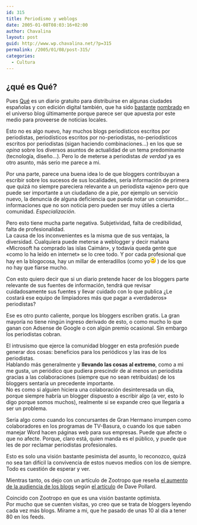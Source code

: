 ```yaml
---
id: 315
title: Periodismo y weblogs
date: 2005-01-08T08:03:16+02:00
author: Chavalina
layout: post
guid: http://www.wp.chavalina.net/?p=315
permalink: /2005/01/08/post-315/
categories:
  - Cultura
---
```

## &iquest;qué es Qué?

Pues <a href="http://periodistas21.blogspot.com/2004/11/as-ser-qu.html" target="_blank">Qué</a> es un diario gratuito para distribuirse en algunas ciudades espa&ntilde;olas y con edici&oacute;n digital también, que ha sido <a href="http://tintachina.com/archivo/que.php" target="_blank">bastante</a> <a href="http://www.error500.net/modules/news/article.php?storyid=1151" target="_blank">nombrado</a> en el universo blog &uacute;ltimamente porque parece ser que apuesta por este medio para proveerse de noticias locales.

Esto no es algo nuevo, hay muchos blogs period&iacute;sticos escritos por periodistas, period&iacute;sticos escritos por no-periodistas, no-period&iacute;sticos escritos por periodistas (sigan haciendo combinaciones…) en los que se _opina_ sobre los diversos asuntos de actualidad de un tema predominante (tecnolog&iacute;a, dise&ntilde;o…). Pero lo de meterse a periodistas _de verdad_ ya es otro asunto, más serio me parece a mi.

Por una parte, parece una buena idea lo de que bloggers contribuyan a escribir sobre los sucesos de sus localidades, ser&iacute;a informaci&oacute;n de primera que quizá no siempre pareciera relevante a un periodista «ajeno» pero que puede ser importante a un ciudadano de a pie, por ejemplo un servicio nuevo, la denuncia de alguna deficiencia que pueda notar un consumidor… informaciones que no son noticia pero pueden ser muy &uacute;tiles a cierta comunidad. _Especializaci&oacute;n_.

Pero esto tiene mucha parte negativa. Subjetividad, falta de credibilidad, falta de profesionalidad.  
La causa de los inconvenientes es la misma que de sus ventajas, la diversidad. Cualquiera puede meterse a weblogger y decir ma&ntilde;ana «Microsoft ha comprado las islas Caimán», y todav&iacute;a queda gente que «como lo ha le&iacute;do en internet» se lo cree todo. Y por cada profesional que hay en la blogocosa, hay un millar de enteradillos (como yo![emo](/imagenes/emoticonos/sonrisa.gif) ) de los que no hay que fiarse mucho.

Con esto quiero decir que si un diario pretende hacer de los bloggers parte relevante de sus fuentes de informaci&oacute;n, tendrá que revisar cuidadosamente sus fuentes y llevar cuidado con lo que publica &iquest;Le costará ese equipo de limpiadores más que pagar a «verdaderos» periodistas?

Ese es otro punto caliente, porque los bloggers escriben gratis. La gran mayor&iacute;a no tiene ning&uacute;n ingreso derivado de esto, o como mucho lo que ganan con Adsense de Google o con alg&uacute;n premio ocasional. Sin embargo los periodistas cobran.

El intrusismo que ejerce la comunidad blogger en esta profesi&oacute;n puede generar dos cosas: beneficios para los peri&oacute;dicos y las iras de los periodistas.  
Hablando más generalmente y **llevando las cosas al extremo**, como a mi me gusta, un peri&oacute;dico que pudiera prescindir de al menos un periodista gracias a las colaboraciones (siempre que no sean retribuidas) de los bloggers sentar&iacute;a un precedente importante.  
No es como si alguien hiciera una colaboraci&oacute;n desinteresada un d&iacute;a, porque siempre habr&iacute;a un blogger dispuesto a escribir algo (a ver, esto lo digo porque somos muchos), realmente si se expande creo que llegar&iacute;a a ser un problema.

Ser&iacute;a algo como cuando los concursantes de Gran Hermano irrumpen como colaboradores en los programas de TV-Basura, o cuando los que saben manejar Word hacen páginas web para sus empresas. Puede que afecte o que no afecte. Porque, claro está, quien manda es el p&uacute;blico, y puede que les de por reclamar periodistas profesionales.

Esto es solo una visi&oacute;n bastante pesimista del asunto, lo reconozco, quizá no sea tan dif&iacute;cil la convivencia de estos nuevos medios con los de siempre. Todo es cuesti&oacute;n de esperar y ver.

Mientras tanto, os dejo con un art&iacute;culo de Zootropo que rese&ntilde;a <a href="http://zootropo.f2o.org/archivos/2005/01/08/bitacoras-mas-alla-de-la-prensa-tradicional/" target="_blank">el aumento de la audiencia de los blogs</a> seg&uacute;n <a href="http://blogs.salon.com/0002007/2005/01/04.html#a1004" target="_blank">el art&iacute;culo</a> de Dave Pollard.

Coincido con Zootropo en que es una visi&oacute;n bastante optimista.  
Por mucho que se cuenten visitas, yo creo que se trata de bloggers leyendo cada vez más blogs. M&iacute;rame a mi, que he pasado de unas 10 al d&iacute;a a tener 80 en los feeds.